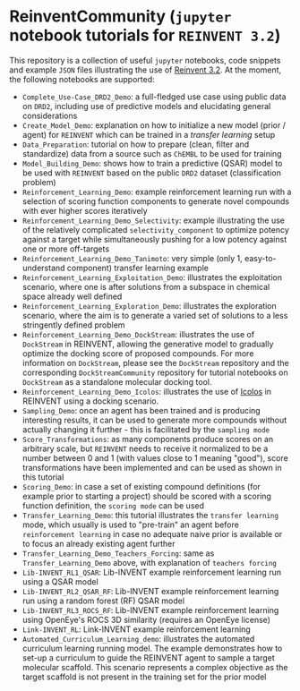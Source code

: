 # ReinventCommunity (`jupyter` notebook tutorials for `REINVENT 3.2`)
This repository is a collection of useful `jupyter` notebooks, code snippets and example `JSON` files illustrating the use of [Reinvent 3.2](https://github.com/MolecularAI/Reinvent).
At the moment, the following notebooks are supported:
* `Complete_Use-Case_DRD2_Demo`: a full-fledged use case using public data on `DRD2`, including use of predictive models and elucidating general considerations
* `Create_Model_Demo`: explanation on how to initialize a new model (prior / agent) for `REINVENT` which can be trained in a *transfer learning* setup
* `Data_Preparation`: tutorial on how to prepare (clean, filter and standardize) data from a source such as `ChEMBL` to be used for training
* `Model_Building_Demo`: shows how to train a predictive (QSAR) model to be used with `REINVENT` based on the public `DRD2` dataset (classification problem)
* `Reinforcement_Learning_Demo`: example reinforcement learning run with a selection of scoring function components to generate novel compounds with ever higher scores iteratively
* `Reinforcement_Learning_Demo_Selectivity`: example illustrating the use of the relatively complicated `selectivity_component` to optimize potency against a target while simultaneously pushing for a low potency against one or more off-targets
* `Reinforcement_Learning_Demo_Tanimoto`: very simple (only 1, easy-to-understand component) transfer learning example
* `Reinforcement_Learning_Exploitation_Demo`: illustrates the exploitation scenario, where one is after solutions from a subspace in chemical space already well defined
* `Reinforcement_Learning_Exploration_Demo`: illustrates the exploration scenario, where the aim is to generate a varied set of solutions to a less stringently defined problem
* `Reinforcement_Learning_Demo_DockStream`: illustrates the use of `DockStream` in REINVENT, allowing the generative model to gradually optimize the docking score of proposed compounds. For more information on `DockStream`, please see the `DockStream` repository and the corresponding `DockStreamCommunity` repository for tutorial notebooks on `DockStream` as a standalone molecular docking tool.
* `Reinforcement_Learning_Demo_Icolos`: illustrates the use of [Icolos](https://github.com/MolecularAI/Icolos) in REINVENT using a docking scenario.
* `Sampling_Demo`: once an agent has been trained and is producing interesting results, it can be used to generate more compounds without actually changing it further - this is facilitated by the `sampling mode`
* `Score_Transformations`: as many components produce scores on an arbitrary scale, but `REINVENT` needs to receive it normalized to be a number between 0 and 1 (with values close to 1 meaning "good"), score transformations have been implemented and can be used as shown in this tutorial
* `Scoring_Demo`: in case a set of existing compound definitions (for example prior to starting a project) should be scored with a scoring function definition, the `scoring mode` can be used
* `Transfer_Learning_Demo`: this tutorial illustrates the `transfer learning` mode, which usually is used to "pre-train" an agent before `reinforcement learning` in case no adequate naive prior is available or to focus an already existing agent further
* `Transfer_Learning_Demo_Teachers_Forcing`: same as `Transfer_Learning_Demo` above, with explanation of `teachers forcing`
* `Lib-INVENT_RL1_QSAR`: Lib-INVENT example reinforcement learning run using a QSAR model
* `Lib-INVENT_RL2_QSAR_RF`: Lib-INVENT example reinforcement learning run using a random forest (RF) QSAR model
* `Lib-INVENT_RL3_ROCS_RF`: Lib-INVENT example reinforcement learning using OpenEye's ROCS 3D similarity (requires an OpenEye license)
* `Link-INVENT_RL`: Link-INVENT example reinforcement learning
* `Automated_Curriculum_Learning_demo`: illustrates the automated curriculum learning running model. The example demonstrates how to set-up a curriculum to guide the REINVENT agent to sample a target molecular scaffold. This scenario represents a complex objective as the target scaffold is not present in the training set for the prior model
